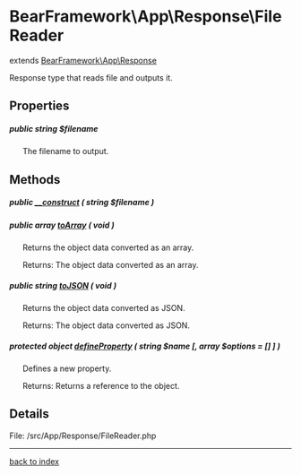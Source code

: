# BearFramework\App\Response\FileReader

extends [BearFramework\App\Response](bearframework.app.response.class.md)

Response type that reads file and outputs it.

## Properties

##### public string $filename

&nbsp;&nbsp;&nbsp;&nbsp;&nbsp;&nbsp;The filename to output.

## Methods

##### public [__construct](bearframework.app.response.filereader.__construct.method.md) ( string $filename )

##### public array [toArray](bearframework.app.response.filereader.toarray.method.md) ( void )

&nbsp;&nbsp;&nbsp;&nbsp;&nbsp;&nbsp;Returns the object data converted as an array.

&nbsp;&nbsp;&nbsp;&nbsp;&nbsp;&nbsp;Returns: The object data converted as an array.

##### public string [toJSON](bearframework.app.response.filereader.tojson.method.md) ( void )

&nbsp;&nbsp;&nbsp;&nbsp;&nbsp;&nbsp;Returns the object data converted as JSON.

&nbsp;&nbsp;&nbsp;&nbsp;&nbsp;&nbsp;Returns: The object data converted as JSON.

##### protected object [defineProperty](bearframework.app.response.filereader.defineproperty.method.md) ( string $name [, array $options = [] ] )

&nbsp;&nbsp;&nbsp;&nbsp;&nbsp;&nbsp;Defines a new property.

&nbsp;&nbsp;&nbsp;&nbsp;&nbsp;&nbsp;Returns: Returns a reference to the object.

## Details

File: /src/App/Response/FileReader.php

---

[back to index](index.md)

